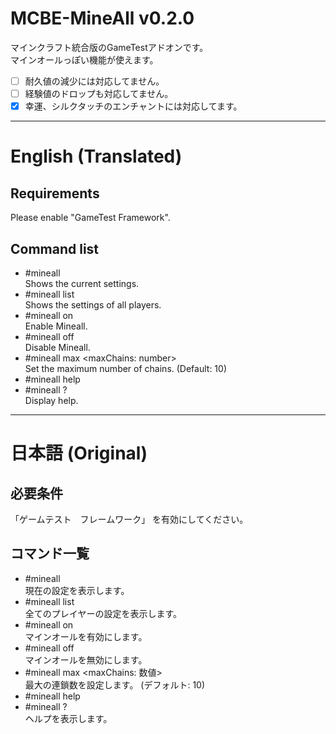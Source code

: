 # MCBE-MineAll v0.2.0
マインクラフト統合版のGameTestアドオンです。  
マインオールっぽい機能が使えます。  
- [ ] 耐久値の減少には対応してません。
- [ ] 経験値のドロップも対応してません。
- [x] 幸運、シルクタッチのエンチャントには対応してます。 

---

# English (Translated)
## Requirements
Please enable "GameTest Framework".

## Command list
* #mineall  
  Shows the current settings.
* #mineall list  
  Shows the settings of all players.
* #mineall on  
  Enable Mineall.
* #mineall off  
  Disable Mineall.
* #mineall max <maxChains: number>  
  Set the maximum number of chains. (Default: 10)
* #mineall help
* #mineall ?  
  Display help.

---

# 日本語 (Original)
## 必要条件
「ゲームテスト　フレームワーク」 を有効にしてください。

## コマンド一覧
* #mineall  
  現在の設定を表示します。
* #mineall list  
  全てのプレイヤーの設定を表示します。
* #mineall on  
  マインオールを有効にします。
* #mineall off  
  マインオールを無効にします。
* #mineall max <maxChains: 数値>  
  最大の連鎖数を設定します。 (デフォルト: 10)
* #mineall help
* #mineall ?  
  ヘルプを表示します。
